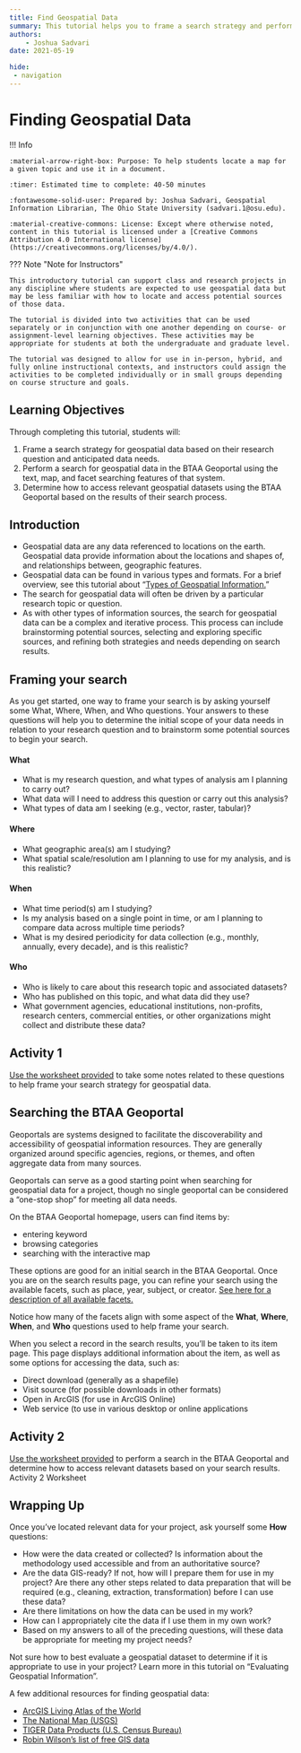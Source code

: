 ```yaml
---
title: Find Geospatial Data
summary: This tutorial helps you to frame a search strategy and perform a search for geospatial data that you may need for a research project or class assignment.
authors:
    - Joshua Sadvari
date: 2021-05-19

hide:
 - navigation
---
```


# Finding Geospatial Data

!!! Info

	:material-arrow-right-box: Purpose: To help students locate a map for a given topic and use it in a document.
	
	:timer: Estimated time to complete: 40-50 minutes

	:fontawesome-solid-user: Prepared by: Joshua Sadvari, Geospatial Information Librarian, The Ohio State University (sadvari.1@osu.edu). 

	:material-creative-commons: License: Except where otherwise noted, content in this tutorial is licensed under a [Creative Commons Attribution 4.0 International license](https://creativecommons.org/licenses/by/4.0/).

??? Note "Note for Instructors"

	This introductory tutorial can support class and research projects in any discipline where students are expected to use geospatial data but may be less familiar with how to locate and access potential sources of those data.

	The tutorial is divided into two activities that can be used separately or in conjunction with one another depending on course- or assignment-level learning objectives. These activities may be appropriate for students at both the undergraduate and graduate level.

	The tutorial was designed to allow for use in in-person, hybrid, and fully online instructional contexts, and instructors could assign the activities to be completed individually or in small groups depending on course structure and goals.

## Learning Objectives

Through completing this tutorial, students will:

1. Frame a search strategy for geospatial data based on their research question and anticipated data needs.
2. Perform a search for geospatial data in the BTAA Geoportal using the text, map, and facet searching features of that system.
3. Determine how to access relevant geospatial datasets using the BTAA Geoportal based on the results of their search process.

## Introduction

* Geospatial data are any data referenced to locations on the earth. Geospatial data provide information about the locations and shapes of, and relationships between, geographic features.
* Geospatial data can be found in various types and formats. For a brief overview, see this tutorial about “[Types of Geospatial Information.](01_types-of-geospatial-information.md)”
* The search for geospatial data will often be driven by a particular research topic or question.
* As with other types of information sources, the search for geospatial data can be a complex and iterative process. This process can include brainstorming potential sources, selecting and exploring specific sources, and refining both strategies and needs depending on search results.

## Framing your search

As you get started, one way to frame your search is by asking yourself some What, Where, When, and Who questions. Your answers to these questions will help you to determine the initial scope of your data needs in relation to your research question and to brainstorm some potential sources to begin your search.


#### What

* What is my research question, and what types of analysis am I planning to carry out?
* What data will I need to address this question or carry out this analysis?
* What types of data am I seeking (e.g., vector, raster, tabular)?

#### Where

* What geographic area(s) am I studying?
* What spatial scale/resolution am I planning to use for my analysis, and is this realistic?

#### When

* What time period(s) am I studying?
* Is my analysis based on a single point in time, or am I planning to compare data across multiple time periods?
* What is my desired periodicity for data collection (e.g., monthly, annually, every decade), and is this realistic?

#### Who

* Who is likely to care about this research topic and associated datasets?
* Who has published on this topic, and what data did they use?
* What government agencies, educational institutions, non-profits, research centers, commercial entities, or other organizations might collect and distribute these data?

## Activity 1

[Use the worksheet provided](https://docs.google.com/document/d/1DvRzjwO6R94fUe4qwNd0ErEgQ1k2xVAhwJFelZuRD3M/edit?usp=share_link) to take some notes related to these questions to help frame your search strategy for geospatial data.


## Searching the BTAA Geoportal

Geoportals are systems designed to facilitate the discoverability and accessibility of geospatial information resources. They are generally organized around specific agencies, regions, or themes, and often aggregate data from many sources.

Geoportals can serve as a good starting point when searching for geospatial data for a project, though no single geoportal can be considered a “one-stop shop” for meeting all data needs.

On the BTAA Geoportal homepage, users can find items by:

* entering keyword
* browsing categories
* searching with the interactive map

These options are good for an initial search in the BTAA Geoportal. Once you are on the search results page, you can refine your search using the available facets, such as place, year, subject, or creator. [See here for a description of all available facets.](https://sites.google.com/umn.edu/btaa-gdp/help/how-to-use-the-btaa-geoportal#h.p_4hbj0ETHrUBp)

Notice how many of the facets align with some aspect of the **What**, **Where**, **When**, and **Who** questions used to help frame your search.

When you select a record in the search results, you’ll be taken to its item page. This page displays additional information about the item, as well as some options for accessing the data, such as:

* Direct download (generally as a shapefile)
* Visit source (for possible downloads in other formats)
* Open in ArcGIS (for use in ArcGIS Online)
* Web service (to use in various desktop or online applications

## Activity 2

[Use the worksheet provided](https://docs.google.com/document/d/1xr4w88DXFQBNkPvfepejY7Ss3G9aotsHBkZcckAp7wQ/edit?usp=share_link) to perform a search in the BTAA Geoportal and determine how to access relevant datasets based on your search results.
Activity 2 Worksheet

## Wrapping Up

Once you’ve located relevant data for your project, ask yourself some **How** questions:

* How were the data created or collected? Is information about the methodology used accessible and from an authoritative source?
* Are the data GIS-ready? If not, how will I prepare them for use in my project? Are there any other steps related to data preparation that will be required (e.g., cleaning, extraction, transformation) before I can use these data?
* Are there limitations on how the data can be used in my work?
* How can I appropriately cite the data if I use them in my own work?
* Based on my answers to all of the preceding questions, will these data be appropriate for meeting my project needs?


Not sure how to best evaluate a geospatial dataset to determine if it is appropriate to use in your project? Learn more in this tutorial on “Evaluating Geospatial Information”.


A few additional resources for finding geospatial data:

* [ArcGIS Living Atlas of the World](https://livingatlas.arcgis.com/en/home/)
* [The National Map (USGS)](https://www.usgs.gov/core-science-systems/ngp/tnm-delivery/)
* [TIGER Data Products (U.S. Census Bureau)](https://www.census.gov/programs-surveys/geography/guidance/tiger-data-products-guide.html)
* [Robin Wilson’s list of free GIS data](http://freegisdata.rtwilson.com/#home)


